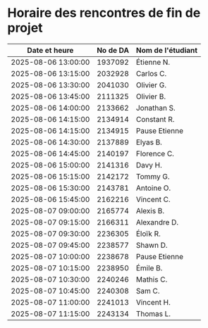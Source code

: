 # Horaire des rencontres de fin de projet
Date et heure|No de DA|Nom de l'étudiant
--|--|--
2025-08-06 13:00:00|1937092|Étienne N.
2025-08-06 13:15:00|2032928|Carlos C.
2025-08-06 13:30:00|2041030|Olivier G.
2025-08-06 13:45:00|2111325|Olivier B.
2025-08-06 14:00:00|2133662|Jonathan S.
2025-08-06 14:15:00|2134914|Constant R.
2025-08-06 14:15:00|2134915|Pause Etienne
2025-08-06 14:30:00|2137889|Elyas B.
2025-08-06 14:45:00|2140197|Florence C.
2025-08-06 15:00:00|2141316|Davy H.
2025-08-06 15:15:00|2142172|Tommy G.
2025-08-06 15:30:00|2143781|Antoine O.
2025-08-06 15:45:00|2162216|Vincent C.
2025-08-07 09:00:00|2165774|Alexis B.
2025-08-07 09:15:00|2166311|Alexandre D.
2025-08-07 09:30:00|2236305|Éloïk R.
2025-08-07 09:45:00|2238577|Shawn D.
2025-08-07 10:00:00|2238678|Pause Etienne
2025-08-07 10:15:00|2238950|Émile B.
2025-08-07 10:30:00|2240246|Mathis C.
2025-08-07 10:45:00|2240308|Sam C.
2025-08-07 11:00:00|2241013|Vincent H.
2025-08-07 11:15:00|2243134|Thomas L.
